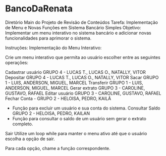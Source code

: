 # BancoDaRenata
Diretório Main do Projeto de Revisão de Conteúdos
Tarefa: Implementação de Menu e Novas Funções em Sistema Bancário Simples
Objetivo:
Implementar um menu interativo no sistema bancário e adicionar novas funcionalidades para aprimorar o sistema.

Instruções:
Implementação do Menu Interativo:

Crie um menu interativo que permita ao usuário escolher entre as seguintes operações:

Cadastrar usuário GRUPO 4 - LUCAS T., LUCAS O., NATALLY, VITOR
Depositar GRUPO 4  - LUCAS T., LUCAS O., NATALLY, VITOR
Sacar GRUPO 1 - LUIS, ANDERSON, MIGUEL, MARCEL
Transferir GRUPO 1  - LUIS, ANDERSON, MIGUEL, MARCEL
Gerar extrato GRUPO 3 - CAROLINE, GUSTAVO, RAFAEL
Editar usuário GRUPO 3 - CAROLINE, GUSTAVO, RAFAEL
Fechar Conta - GRUPO 2 - HELOISA, PEDRO, KAILÃ
- Função para excluir um usuário e sua conta do sistema.
Consultar Saldo GRUPO 2 - HELOISA, PEDRO, KAILAN
- Função para consultar o saldo de um usuário sem gerar o extrato completo.

Sair
Utilize um loop while para manter o menu ativo até que o usuário escolha a opção de sair.

Para cada opção, chame a função correspondente.
